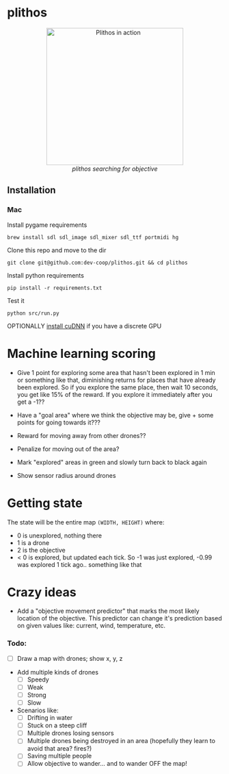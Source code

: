 # plithos

<p align="center" class="image-wrapper">
 <img src="https://raw.githubusercontent.com/dev-coop/plithos/master/docs/plithos.gif" alt="Plithos in action" width="320" height="320">
 <br>
 <i>plithos searching for objective</i>
</p>

## Installation

### Mac

Install pygame requirements

    brew install sdl sdl_image sdl_mixer sdl_ttf portmidi hg

Clone this repo and move to the dir

    git clone git@github.com:dev-coop/plithos.git && cd plithos

Install python requirements

    pip install -r requirements.txt

Test it

    python src/run.py

OPTIONALLY [install cuDNN](http://deeplearning.net/software/theano/library/sandbox/cuda/dnn.html) if you have a discrete GPU


# Machine learning scoring

- Give 1 point for exploring some area that hasn't been explored in 1 min or something like that, diminishing returns
for places that have already been explored. So if you explore the same place, then wait 10 seconds, you get like 15% of
the reward. If you explore it immediately after you get a -1??
- Have a "goal area" where we think the objective may be, give + some points for going towards it???
- Reward for moving away from other drones??
- Penalize for moving out of the area?



- Mark "explored" areas in green and slowly turn back to black again
- Show sensor radius around drones


# Getting state

The state will be the entire map `(WIDTH, HEIGHT)` where:
 - 0 is unexplored, nothing there
 - 1 is a drone
 - 2 is the objective
 - < 0 is explored, but updated each tick. So -1 was just explored, -0.99 was explored 1 tick ago.. something like that



# Crazy ideas

 - Add a "objective movement predictor" that marks the most likely location of the objective. This predictor can change it's prediction based on given values like: current, wind, temperature, etc.


### Todo:
- [ ] Draw a map with drones; show x, y, z
- Add multiple kinds of drones
    - [ ] Speedy
    - [ ] Weak
    - [ ] Strong
    - [ ] Slow
- Scenarios like:
    - [ ] Drifting in water
    - [ ] Stuck on a steep cliff
    - [ ] Multiple drones losing sensors
    - [ ] Multiple drones being destroyed in an area (hopefully they learn to avoid that area? fires?)
    - [ ] Saving multiple people
    - [ ] Allow objective to wander... and to wander OFF the map!
